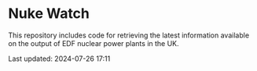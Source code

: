 # Nuke Watch

This repository includes code for retrieving the latest information available on the output of EDF nuclear power plants in the UK.

Last updated: 2024-07-26 17:11